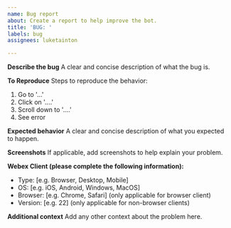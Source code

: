 ```yaml
---
name: Bug report
about: Create a report to help improve the bot.
title: 'BUG: '
labels: bug
assignees: luketainton

---
```


**Describe the bug**
A clear and concise description of what the bug is.

**To Reproduce**
Steps to reproduce the behavior:
1. Go to '...'
2. Click on '....'
3. Scroll down to '....'
4. See error

**Expected behavior**
A clear and concise description of what you expected to happen.

**Screenshots**
If applicable, add screenshots to help explain your problem.

**Webex Client (please complete the following information):**
 - Type: [e.g. Browser, Desktop, Mobile]
 - OS: [e.g. iOS, Android, Windows, MacOS]
 - Browser: [e.g. Chrome, Safari] (only applicable for browser client)
 - Version: [e.g. 22] (only applicable for non-browser clients)

**Additional context**
Add any other context about the problem here.
